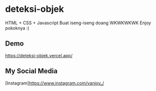 # deteksi-objek
HTML + CSS + Javascript
Buat iseng-iseng doang WKWKWKWK
Enjoy pokoknya :)

## Demo
https://deteksi-objek.vercel.app/

## My Social Media
[Instagram]https://www.instagram.com/vanjov_/
